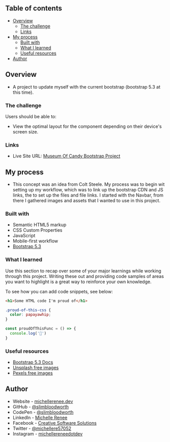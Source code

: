 ## Table of contents

- [Overview](#overview)
  - [The challenge](#the-challenge)
  - [Links](#links)
- [My process](#my-process)
  - [Built with](#built-with)
  - [What I learned](#what-i-learned)
  - [Useful resources](#useful-resources)
- [Author](#author)

## Overview

- A project to update myself with the current bootstrap (bootstrap 5.3 at this time).

### The challenge

Users should be able to:

- View the optimal layout for the component depending on their device's screen size.

### Links

- Live Site URL: [Museum Of Candy Bootstrap Project](https://slimbloodworth.github.io/museum_of_candy/)

## My process

- This concept was an idea from Colt Steele. My process was to begin wit setting up my workflow, which was to link up the bootstrap CDN and JS links, the to set up the files and file links. I started with the Navbar, from there I gathered images and assets that I wanted to use in this project.

### Built with

- Semantic HTML5 markup
- CSS Custom Properties
- JavaScript
- Mobile-first workflow
- [Bootstrap 5.3](https://getbootstrap.com/docs/5.3/getting-started/introduction/)

### What I learned

Use this section to recap over some of your major learnings while working through this project. Writing these out and providing code samples of areas you want to highlight is a great way to reinforce your own knowledge.

To see how you can add code snippets, see below:

```html
<h1>Some HTML code I'm proud of</h1>
```
```css
.proud-of-this-css {
  color: papayawhip;
}
```
```js
const proudOfThisFunc = () => {
  console.log('🎉')
}
```

### Useful resources

- [Bootstrap 5.3 Docs](https://getbootstrap.com/docs/5.3/getting-started/introduction/)
- [Unsplash free images](https://unsplash.com/)
- [Pexels free images](https://www.pexels.com/)

## Author

- Website - [michellerenee.dev](https://michellerenee.dev)
- GitHub - [@slimbloodworth](https://github.com/SlimBloodworth)
- CodePen - [@slimbloodworth](https://codepen.io/slimbloodworth)
- LinkedIn - [Michelle Renee](https://www.linkedin.com/in/michelle-renee-99b455187/)
- Facebook - [Creative Software Solutions](https://www.facebook.com/profile.php?id=100073842390690)
- Twitter - [@michellere57052](https://twitter.com/michellere57052)
- Instagram - [michellereneedotdev](https://www.instagram.com/michellereneedotdev/)
